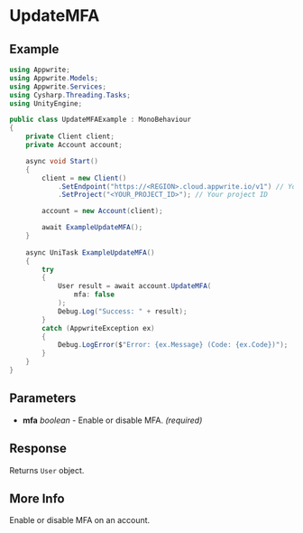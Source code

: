 # UpdateMFA

## Example

```csharp
using Appwrite;
using Appwrite.Models;
using Appwrite.Services;
using Cysharp.Threading.Tasks;
using UnityEngine;

public class UpdateMFAExample : MonoBehaviour
{
    private Client client;
    private Account account;

    async void Start()
    {
        client = new Client()
            .SetEndpoint("https://<REGION>.cloud.appwrite.io/v1") // Your API Endpoint
            .SetProject("<YOUR_PROJECT_ID>"); // Your project ID

        account = new Account(client);

        await ExampleUpdateMFA();
    }
    
    async UniTask ExampleUpdateMFA()
    {
        try
        {
            User result = await account.UpdateMFA(
                mfa: false
            );
            Debug.Log("Success: " + result);
        }
        catch (AppwriteException ex)
        {
            Debug.LogError($"Error: {ex.Message} (Code: {ex.Code})");
        }
    }
}
```

## Parameters

- **mfa** *boolean* - Enable or disable MFA. *(required)* 

## Response

Returns `User` object.
## More Info

Enable or disable MFA on an account.
